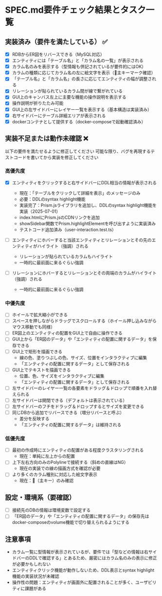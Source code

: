 # SPEC.md要件チェック結果とタスク一覧

## 実装済み（要件を満たしている） ✅

- [x] RDBからER図をリバースできる（MySQL対応）
- [x] エンティティには「テーブル名」と「カラム名の一覧」が表示される
- [x] カラム名のみを表示する（型情報も併記されているが要件的にはOK）
- [x] カラムの種類に応じてカラム名の左に絵文字を表示（🔑主キーマーク確認）
- [x] 「テーブル名」と「カラム名」の長さに応じてエンティティの幅が調整される
- [x] リレーションが貼られているカラム間が線で繋がれている
- [x] GUI上のキャンバス左上に主要な機能の操作説明を表示する
- [x] 操作説明が折りたたみ可能
- [x] GUI上の左サイドバーにレイヤー一覧を表示する（基本構造は実装済み）
- [x] 右サイドバーにテーブル詳細エリアが表示される
- [x] dockerコンテナとして提供する（docker-composeで起動確認済み）

## 実装不足または動作未確認 ❌

以下の要件を満たせるように修正してください
可能な限り、バグを再現するテストコードを書いてから実装を修正してください

### 高優先度

- [x] エンティティをクリックすると右サイドバーにDDL相当の情報が表示される
  - 現在：「テーブルをクリックして詳細を表示」のメッセージのみ
  - 必要：DDLのsyntax highlight機能
  - 実装完了：Prism.jsライブラリを追加し、DDLのsyntax highlight機能を実装（2025-07-01）
  - index.htmlにPrism.jsのCDNリンクを追加
  - showSidebar関数でPrism.highlightElementを呼び出すように実装済み
  - テストコード追加済み（user-interaction.test.ts）
  
- [ ] エンティティにホバーすると当該エンティティとリレーションとその先のエンティティがハイライト（強調）される
  - リレーションが貼られているカラムもハイライト
  - 一時的に最前面に来るぐらい強調
  
- [ ] リレーションにホバーするとリレーションとその両端のカラムがハイライト（強調）される
  - 一時的に最前面に来るぐらい強調

### 中優先度

- [ ] ホイールで拡大縮小ができる
- [ ] スペースを押しながらドラッグでスクロールする（ホイール押し込みながらマウス移動でも同様）
- [ ] ER図上のエンティティの配置をGUI上で自由に操作できる
- [ ] GUI上から「ER図のデータ」や「エンティティの配置に関するデータ」を保存できる
- [ ] GUI上で矩形を描画できる
  - 線の色、塗りつぶしの色、サイズ、位置をインタラクティブに編集
  - 「エンティティの配置に関するデータ」として保存される
- [ ] GUI上でテキストを描画できる
  - 位置、色、サイズをインタラクティブに編集
  - 「エンティティの配置に関するデータ」として保存される
- [ ] 左サイドバーのレイヤー一覧の各要素をドラッグ＆ドロップで順番を入れ替えられる
- [ ] 左サイドバーは開閉できる（デフォルトは表示されている）
- [ ] 左サイドバーのフチをドラッグ＆ドロップするとサイズを変更できる
- [ ] 同じDBから追加でリバースできる（増分リバースと呼ぶ）
  - 差分を反映する
  - 「エンティティの配置に関するデータ」は維持される

### 低優先度

- [ ] 最初の作成時にエンティティの配置がある程度クラスタリングされる
  - 現在：単純に左上からの配置
- [ ] 上下左右方向のみのPolylineで接続する（斜めの直線はNG）
  - 現在の実装での線の描画方式を確認が必要
- [ ] より多くのカラム種別に対応した絵文字表示
  - 現在：🔑（主キー）のみ確認

## 設定・環境系（要確認）

- [ ] 接続先のDBの情報は環境変数で設定する
- [ ] 「ER図のデータ」や「エンティティの配置に関するデータ」の保存先はdocker-composeのvolume機能で切り替えられるようにする

## 注意事項

- カラム一覧に型情報が表示されているが、要件では「型などの情報は右サイドバーのDDLで確認する」とあるため、厳密にはカラム名のみの表示に修正が必要かもしれない
- エンティティクリック機能が動作しないため、DDL表示とsyntax highlight機能の実装状況が未確認
- 操作性の問題：エンティティが画面外に配置されることが多く、ユーザビリティに課題がある
